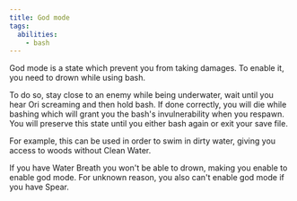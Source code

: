 ```yaml
---
title: God mode
tags:
  abilities:
    - bash
---
```


God mode is a state which prevent you from taking damages. To enable it, you need to drown while using bash.

To do so, stay close to an enemy while being underwater, wait until you hear Ori screaming and then hold bash. If done correctly, you will die while bashing which will grant you the bash's invulnerability when you respawn. You will preserve this state until you either bash again or exit your save file.

For example, this can be used in order to swim in dirty water, giving you access to woods without Clean Water.

If you have Water Breath you won't be able to drown, making you enable to enable god mode. For unknown reason, you also can't enable god mode if you have Spear.    

<youtube-video id="46Tz2N1Rx6c"></youtube-video>